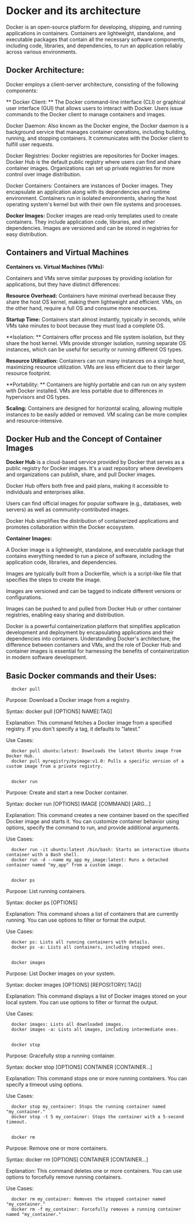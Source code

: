 # Docker and its architecture

Docker is an open-source platform for developing, shipping, and running applications in containers. Containers are lightweight, standalone, and executable packages that contain all the necessary software components, including code, libraries, and dependencies, to run an application reliably across various environments.

## Docker Architecture:
Docker employs a client-server architecture, consisting of the following components:

** Docker Client: ** The Docker command-line interface (CLI) or graphical user interface (GUI) that allows users to interact with Docker. Users issue commands to the Docker client to manage containers and images.

Docker Daemon:  Also known as the Docker engine, the Docker daemon is a background service that manages container operations, including building, running, and stopping containers. It communicates with the Docker client to fulfill user requests.

Docker Registries: Docker registries are repositories for Docker images. Docker Hub is the default public registry where users can find and share container images. Organizations can set up private registries for more control over image distribution.

Docker Containers: Containers are instances of Docker images. They encapsulate an application along with its dependencies and runtime environment. Containers run in isolated environments, sharing the host operating system's kernel but with their own file systems and processes.

**Docker Images:** Docker images are read-only templates used to create containers. They include application code, libraries, and other dependencies. Images are versioned and can be stored in registries for easy distribution.

## Containers and Virtual Machines 

**Containers vs. Virtual Machines (VMs):**

Containers and VMs serve similar purposes by providing isolation for applications, but they have distinct differences:

**Resource Overhead:** Containers have minimal overhead because they share the host OS kernel, making them lightweight and efficient. VMs, on the other hand, require a full OS and consume more resources.

**Startup Time:** Containers start almost instantly, typically in seconds, while VMs take minutes to boot because they must load a complete OS.

**Isolation: ** Containers offer process and file system isolation, but they share the host kernel. VMs provide stronger isolation, running separate OS instances, which can be useful for security or running different OS types.

**Resource Utilization:** Containers can run many instances on a single host, maximizing resource utilization. VMs are less efficient due to their larger resource footprint.

**Portability: ** Containers are highly portable and can run on any system with Docker installed. VMs are less portable due to differences in hypervisors and OS types.

**Scaling:** Containers are designed for horizontal scaling, allowing multiple instances to be easily added or removed. VM scaling can be more complex and resource-intensive.

 ## Docker Hub and the Concept of Container Images


**Docker Hub** is a cloud-based service provided by Docker that serves as a public registry for Docker images. It's a vast repository where developers and organizations can publish, share, and pull Docker images.

Docker Hub offers both free and paid plans, making it accessible to individuals and enterprises alike.

Users can find official images for popular software (e.g., databases, web servers) as well as community-contributed images.

Docker Hub simplifies the distribution of containerized applications and promotes collaboration within the Docker ecosystem.

**Container Images:**

A Docker image is a lightweight, standalone, and executable package that contains everything needed to run a piece of software, including the application code, libraries, and dependencies.

Images are typically built from a Dockerfile, which is a script-like file that specifies the steps to create the image.

Images are versioned and can be tagged to indicate different versions or configurations.

Images can be pushed to and pulled from Docker Hub or other container registries, enabling easy sharing and distribution.

Docker is a powerful containerization platform that simplifies application development and deployment by encapsulating applications and their dependencies into containers. Understanding Docker's architecture, the difference between containers and VMs, and the role of Docker Hub and container images is essential for harnessing the benefits of containerization in modern software development.


## Basic Docker commands and their Uses:

      docker pull

Purpose: Download a Docker image from a registry.

Syntax: docker pull [OPTIONS] NAME[:TAG]

Explanation: This command fetches a Docker image from a specified registry. If you don't specify a tag, it defaults to "latest."

Use Cases:

      docker pull ubuntu:latest: Downloads the latest Ubuntu image from Docker Hub.
      docker pull myregistry/myimage:v1.0: Pulls a specific version of a custom image from a private registry.
      
      
      docker run

Purpose: Create and start a new Docker container.

Syntax: docker run [OPTIONS] IMAGE [COMMAND] [ARG...]

Explanation: This command creates a new container based on the specified Docker image and starts it. You can customize container behavior using options, specify the command to run, and provide additional arguments.

Use Cases:

      docker run -it ubuntu:latest /bin/bash: Starts an interactive Ubuntu container with a Bash shell.
      docker run -d --name my_app my_image:latest: Runs a detached container named "my_app" from a custom image.
  
  
      docker ps

Purpose: List running containers.

Syntax: docker ps [OPTIONS]

Explanation: This command shows a list of containers that are currently running. You can use options to filter or format the output.

Use Cases:

      docker ps: Lists all running containers with details.
      docker ps -a: Lists all containers, including stopped ones.
  
      
      docker images

Purpose: List Docker images on your system.

Syntax: docker images [OPTIONS] [REPOSITORY[:TAG]]

Explanation: This command displays a list of Docker images stored on your local system. You can use options to filter or format the output.

Use Cases:

      docker images: Lists all downloaded images.
      docker images -a: Lists all images, including intermediate ones.
  
      
      docker stop

Purpose: Gracefully stop a running container.

Syntax: docker stop [OPTIONS] CONTAINER [CONTAINER...]

Explanation: This command stops one or more running containers. You can specify a timeout using options.

Use Cases:

      docker stop my_container: Stops the running container named "my_container."
      docker stop -t 5 my_container: Stops the container with a 5-second timeout.
  
  
      docker rm

Purpose: Remove one or more containers.

Syntax: docker rm [OPTIONS] CONTAINER [CONTAINER...]

Explanation: This command deletes one or more containers. You can use options to forcefully remove running containers.

Use Cases:

      docker rm my_container: Removes the stopped container named "my_container."
      docker rm -f my_container: Forcefully removes a running container named "my_container."

